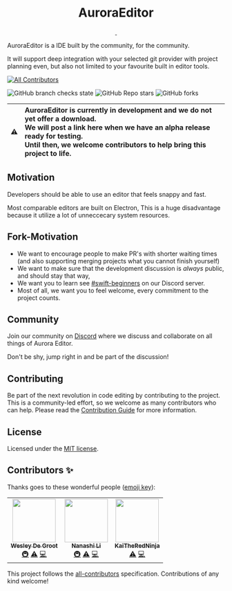 
<p align="center">
  <h1 align="center">AuroraEditor</h1>
</p>

<p align="center">
  <a aria-label="Follow Aurora Editor on Twitter" href="https://twitter.com/Aurora_Editor" target="_blank">
    <img alt="" src="https://img.shields.io/badge/Follow%20@Aurora_Editor-black.svg?style=for-the-badge&logo=Twitter">
  </a>
  <a aria-label="Join the community on Discord" href="https://discord.gg/YyRWU7nbXG" target="_blank">
    <img alt="" src="https://img.shields.io/badge/Join%20the%20community-black.svg?style=for-the-badge&logo=Discord">
  </a>
</p>

AuroraEditor is a IDE built by the community, for the community.

It will support deep integration with your selected git provider with project planning even, but also not limited to your favourite built in editor tools.

<!-- ALL-CONTRIBUTORS-BADGE:START - Do not remove or modify this section -->
[![All Contributors](https://img.shields.io/badge/all_contributors-1-orange.svg?style=flat-square)](#contributors-)
<!-- ALL-CONTRIBUTORS-BADGE:END -->
![GitHub branch checks state](https://img.shields.io/github/checks-status/AuroraEditor/Editor/main?style=flat-square)
![GitHub Repo stars](https://img.shields.io/github/stars/AuroraEditor/Editor?style=flat-square)
![GitHub forks](https://img.shields.io/github/forks/AuroraEditor/Editor?style=flat-square)

| :warning: | **AuroraEditor is currently in development and we do not yet offer a download.** <br> We will post a link here when we have an alpha release ready for testing. <br> Until then, we welcome contributors to help bring this project to life. | 
| - |:-|

## Motivation

Developers should be able to use an editor that feels snappy and fast.

Most comparable editors are built on Electron, This is a huge disadvantage because it utilize a lot of unneccecary system resources.

## Fork-Motivation

- We want to encourage people to make PR's with shorter waiting times (and also supporting merging projects what you cannot finish yourself)
- We want to make sure that the development discussion is *always* public, and should stay that way,
- We want you to learn see [#swift-beginners](https://discord.gg/5aecJ4rq9D) on our Discord server.
- Most of all, we want you to feel welcome, every commitment to the project counts.

## Community

Join our community on [Discord](https://discord.gg/vsu37gqGrK) where we discuss and collaborate on all things of Aurora Editor.

Don't be shy, jump right in and be part of the discussion!

## Contributing

Be part of the next revolution in code editing by contributing to the project.
This is a community-led effort, so we welcome as many contributors who can help.
Please read the [Contribution Guide](https://github.com/AuroraEditor/Editor/blob/main/CONTRIBUTING.md) for more information.

## License

Licensed under the [MIT license](https://github.com/AuroraEditor/Editor/blob/main/LICENSE.md).

## Contributors ✨

Thanks goes to these wonderful people ([emoji key](https://allcontributors.org/docs/en/emoji-key)):

<!-- ALL-CONTRIBUTORS-LIST:START - Do not remove or modify this section -->
<!-- prettier-ignore-start -->
<!-- markdownlint-disable -->
<table>
  <tr>
    <td align="center"><a href="https://wdg.codes"><img src="https://avatars.githubusercontent.com/u/1290461?v=4?s=100" width="100px;" alt=""/><br /><sub><b>Wesley De Groot</b></sub></a><br /><a href="#infra-wdg" title="Infrastructure (Hosting, Build-Tools, etc)">🚇</a> <a href="https://github.com/AuroraEditor/AuroraEditor/commits?author=wdg" title="Tests">⚠️</a> <a href="https://github.com/AuroraEditor/AuroraEditor/commits?author=wdg" title="Code">💻</a></td>
    <td align="center"><a href="https://github.com/nanashili"><img src="https://avatars.githubusercontent.com/u/63672227?v=4?s=100" width="100px;" alt=""/><br /><sub><b>Nanashi Li</b></sub></a><br /><a href="#infra-nanashili" title="Infrastructure (Hosting, Build-Tools, etc)">🚇</a> <a href="https://github.com/AuroraEditor/AuroraEditor/commits?author=nanashili" title="Tests">⚠️</a> <a href="https://github.com/AuroraEditor/AuroraEditor/commits?author=nanashili" title="Code">💻</a></td>
    <td align="center"><a href="https://github.com/KaiTheRedNinja"><img src="https://avatars.githubusercontent.com/u/88234730?v=4?s=100" width="100px;" alt=""/><br /><sub><b>KaiTheRedNinja</b></sub></a><br /><a href="https://github.com/AuroraEditor/AuroraEditor/commits?author=KaiTheRedNinja" title="Tests">⚠️</a> <a href="https://github.com/AuroraEditor/AuroraEditor/commits?author=KaiTheRedNinja" title="Code">💻</a></td>
  </tr>
</table>

<!-- markdownlint-restore -->
<!-- prettier-ignore-end -->

<!-- ALL-CONTRIBUTORS-LIST:END -->

This project follows the [all-contributors](https://github.com/all-contributors/all-contributors) specification. Contributions of any kind welcome!

